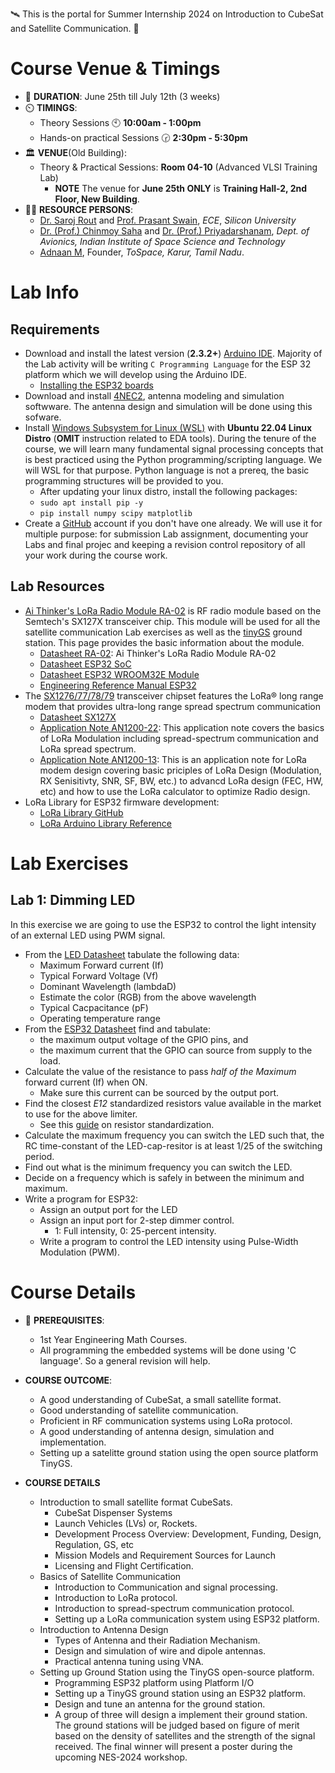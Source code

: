 🛰️ This is the portal for Summer Internship 2024 on Introduction to CubeSat and Satellite Communication. 📡

# Course Venue & Timings

- 📆 **DURATION**: June 25th till July 12th (3 weeks)
- ⏲️ **TIMINGS**:
  - Theory Sessions 🕙 **10:00am - 1:00pm**
  - Hands-on practical Sessions 🕝 **2:30pm - 5:30pm**
- 🏛️ **VENUE**(Old Building):
  - Theory & Practical Sessions: **Room 04-10** (Advanced VLSI Training Lab)
    - **NOTE** The venue for **June 25th ONLY** is **Training Hall-2, 2nd Floor, New Building**.
- 👨‍🏫 **RESOURCE PERSONS**:
  - [Dr. Saroj Rout](https://sroutk.github.io) and [Prof. Prasant Swain](https://silicon.ac.in/wp-content/uploads/2022/04/Prasant-Kumar-Swain.pdf), *ECE*, *Silicon University*
  - [Dr. (Prof.) Chinmoy Saha](https://www.iist.ac.in/avionics/chinmoysaha) and [Dr. (Prof.) Priyadarshanam](https://www.iist.ac.in/avionics/priyadarshnam), *Dept. of Avionics, Indian Institute of Space Science and Technology*
  - [Adnaan M](https://www.linkedin.com/in/adnaan-m-262a261b2/), Founder, *ToSpace, Karur, Tamil Nadu*.
 

# Lab Info

## Requirements

- Download and install the latest version (**2.3.2+**) [Arduino IDE](https://www.arduino.cc/en/software). Majority of the Lab activity will be writing `C Programming Language` for the ESP 32 platform which we will develop using the Arduino IDE.
  - [Installing the ESP32 boards](https://randomnerdtutorials.com/installing-esp32-arduino-ide-2-0/)
- Download and install [4NEC2](https://www.qsl.net/4nec2/), antenna modeling and simulation softwware. The antenna design and simulation will be done using this sofware.
- Install [Windows Subsystem for Linux (WSL)](https://github.com/silicon-vlsi-org/eda-wsl2) with **Ubuntu 22.04 Linux Distro** (**OMIT** instruction related to EDA tools). During the tenure of the course, we will learn many fundamental signal processing concepts that is best practiced using the Python programming/scripting language. We will WSL for that purpose. Python language is not a prereq, the basic programming structures will be provided to you.
  - After updating your linux distro, install the following packages:
  - `sudo apt install pip -y`
  - `pip install numpy scipy matplotlib`
- Create a [GitHub](https://github.com) account if you don't have one already. We will use it for multiple purpose: for submission Lab assignment, documenting your Labs and final projec and keeping a revision control repository of all your work during the course work.

## Lab Resources

- [Ai Thinker's LoRa Radio Module RA-02](AiThinkerRA02.md) is RF radio module based on the Semtech's SX127X transceiver chip. This module will be used for all the satellite communication Lab exercises as well as the [tinyGS](https://tinygs.com) ground station. This page provides the basic information about the module.
  - [Datasheet RA-02](docs/datasheet-LoRaModule-RA02-v1_1.pdf): Ai Thinker's LoRa Radio Module RA-02
  - [Datasheet ESP32 SoC](docs/Datasheet-ESP32.pdf)
  - [Datasheet ESP32 WROOM32E Module](docs/Datasheet-ESP32-WROOM32E.pdf)
  - [Engineering Reference Manual ESP32](docs/esp32_technical_reference_manual_en.pdf)
- The [SX1276/77/78/79](https://www.semtech.com/products/wireless-rf/lora-connect/sx1276) transceiver chipset features the LoRa® long range modem that provides ultra-long range spread spectrum communication
  - [Datasheet SX127X](docs/Datasheet-SX1276-7-8-9_W_APP_V7.pdf)
  - [Application Note AN1200-22](docs/AN1200_22_Semtech_LoRa_Basics_v2_STD.pdf): This application note covers the basics of LoRa Modulation including spread-spectrum communication and LoRa spread spectrum. 
  - [Application Note AN1200-13](docs/AN1200_13_SX17x_Modem_DesignerGuide.pdf): This is an application note for LoRa modem design covering basic priciples of LoRa Design (Modulation, RX Senisitivty, SNR, SF, BW, etc.) to advancd LoRa design (FEC, HW, etc) and how to use the LoRa calculator to optimize Radio design.
- LoRa Library for ESP32 firmware development:
  - [LoRa Library GitHub](https://github.com/sandeepmistry/arduino-LoRa)
  - [LoRa Arduino Library Reference](https://www.arduino.cc/reference/en/libraries/lora)


# Lab Exercises

## Lab 1: Dimming LED

In this exercise we are going to use the ESP32 to control the light intensity of an external LED using PWM signal.

- From the [LED Datasheet](docs/Datasheet-LED-XLMR01DE.pdf) tabulate the following data:
  - Maximum Forward current (If)
  - Typical Forward Voltage (Vf)
  - Dominant Wavelength (lambdaD)
  - Estimate the color (RGB) from the above wavelength
  - Typical Cacpacitance (pF)
  - Operating temperature range
- From the [ESP32 Datasheet](docs/Datasheet-ESP32.pdf) find and tabulate:
  - the maximum output voltage of the GPIO pins, and
  - the maximum current that the GPIO can source from supply to the load.
- Calculate the value of the resistance to pass _half of the Maximum_ forward current (If) when ON.
  - Make sure this current can be sourced by the output port.
- Find the closest *E12* standardized resistors value available in the market to use for the above limiter.
  - See this [guide](https://eepower.com/resistor-guide/resistor-standards-and-codes/resistor-values/#) on resistor standardization.
- Calculate the maximum frequency you can switch the LED such that, the RC time-constant of the LED-cap-resitor is at least 1/25 of the switching period.
- Find out what is the minimum frequency you can switch the LED.
- Decide on a frequency which is safely in between the minimum and maximum.
- Write a program for ESP32:
  - Assign an output port for the LED
  - Assign an input port for 2-step dimmer control.
    - 1: Full intensity, 0: 25-percent intensity.
  - Write a program to control the LED intensity using Pulse-Width Modulation (PWM).
    

# Course Details

- 📖 **PREREQUISITES**:
  - 1st Year Engineering Math Courses.
  - All programming the embedded systems will be done using 'C language'. So a general revision will help.
 
-  **COURSE OUTCOME**:
   - A good understanding of CubeSat, a small satellite format.
   - Good understanding of satellite communication.
   - Proficient in RF communication systems using LoRa protocol.
   - A good understanding of antenna design, simulation and implementation.
   - Setting up a satelitte ground station using the open source platform TinyGS.
 
- **COURSE DETAILS**
  - Introduction to small satellite format CubeSats.
    - CubeSat Dispenser Systems
    - Launch Vehicles (LVs) or, Rockets.
    - Development Process Overview: Development, Funding, Design, Regulation, GS, etc
    - Mission Models and Requirement Sources for Launch
    - Licensing and Flight Certification.
  - Basics of Satellite Communication
    - Introduction to Communication and signal processing.
    - Introduction to LoRa protocol.
    - Introduction to spread-spectrum communication protocol.
    - Setting up a LoRa communication system using ESP32 platform.
  - Introduction to Antenna Design
    - Types of Antenna and their Radiation Mechanism.
    - Design and simulation of wire and dipole antennas.
    - Practical antenna tuning using VNA.
  - Setting up Ground Station using the TinyGS open-source platform.
    - Programming ESP32 platform using Platform I/O
    - Setting up a TinyGS ground station using an ESP32 platform.
    - Design and tune an antenna for the ground station.
    - A group of three will design a implement their ground station. The ground stations will be judged based on figure of merit based on the density of satellites and the strength of the signal received. The final winner will present a poster during the upcoming NES-2024 workshop.



